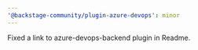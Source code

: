 ```yaml
---
'@backstage-community/plugin-azure-devops': minor
---
```


Fixed a link to azure-devops-backend plugin in Readme.
